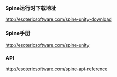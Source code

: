 ### Spine运行时下载地址

http://esotericsoftware.com/spine-unity-download

### Spine手册

http://esotericsoftware.com/spine-unity

### API

http://esotericsoftware.com/spine-api-reference